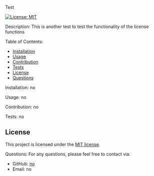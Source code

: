 Test

[![License: MIT](https://img.shields.io/badge/License-MIT-yellow.svg)](https://opensource.org/licenses/MIT)

Description:
This is another test to test the functionality of the license functions

Table of Contents:
- [Installation](#installation)
- [Usage](#usage)
- [Contribution](#contribution)
- [Tests](#tests)
- [License](#license)
- [Questions](#questions)

Installation:
no

Usage:
no

Contribution:
no

Tests:
no

## License

This project is licensed under the [MIT license](https://opensource.org/licenses/MIT).


Questions:
For any questions, please feel free to contact via:
- GitHub: [no](https://github.com/no)
- Email: no